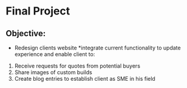 # Final Project

## Objective:
* Redesign clients website
*integrate current functionality to update experience and enable client to:
1. Receive requests for quotes from potential buyers
2. Share images of custom builds
3. Create blog entries to establish client as SME in his field